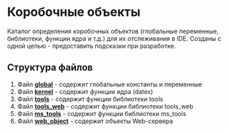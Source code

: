 # Коробочные объекты

Каталог определения коробочных объектов (глобальные переменные, библиотеки, функции ядра и т.д.) для их отслеживания в IDE.
Созданы с одной целью - предоставить подсказки при разработке.

## Структура файлов

1. Файл **[global](global.js)** - содержит глобальные константы и переменные
2. Файл **[kernel](kernel.js)** - содержит функции ядра (datex)
3. Файл **[tools](tools.js)** - содержит функции библиотеки tools
4. Файл **[tools_web](tools_web.js)** - содержит функции библиотеки tools_web
5. Файл **[ms_tools](ms_tools.js)** - содержит функции библиотеки ms_tools
6. Файл **[web_object](web_object.js)** - содержит объекты Web-сервера
